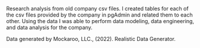 Research analysis from old company csv files. 
I created tables for each of the csv files provided by the company in pgAdmin and related them to each other. Using the data I was able to perform data modeling, data engineering, and data analysis for the company.

Data generated by Mockaroo, LLC., (2022). Realistic Data Generator.
